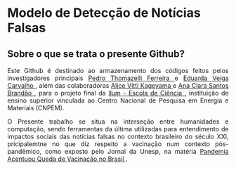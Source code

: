 <h1> Modelo de Detecção de Notícias Falsas </h1>

<h2> Sobre o que se trata o presente Github? </h2>

<p align = 'justify'> Este Github é destinado ao armazenamento dos códigos feitos pelos investigadores principais <a href = http://lattes.cnpq.br/9217324696697452> Pedro Thomazelli Ferreira </a> e <a href = http://lattes.cnpq.br/7064317199887594> Eduarda Veiga Carvalho </a>, além das colaboradoras <a href = http://lattes.cnpq.br/1112476687758793> Alice Vitti Kageyama </a> e <a href = http://lattes.cnpq.br/8188576794281060> Ana Clara Santos Brandão </a>, para o projeto final da <a href = https://ilum.cnpem.br> Ilum - Escola de Ciência </a>, instituição de ensino superior vinculada ao Centro Nacional de Pesquisa em Energia e Materiais (CNPEM). </p>

<p align = 'justify'> O Presente trabalho se situa na interseção entre humanidades e computação, sendo ferramentas da última utilizadas para entendimento de impactos sociais das notícias falsas no contexto brasileiro do século XXI, pricipalemtne no que diz respeito a vacinação num contexto pós-pandêmico, como exposto pelo Jornal da Unesp, na matéria <a href = https://jornal.unesp.br/2022/02/22/pandemia-acentuou-queda-de-vacinacao-no-brasil/> Pandemia Acentuou Queda de Vacinação no Brasil </a>. </p>
